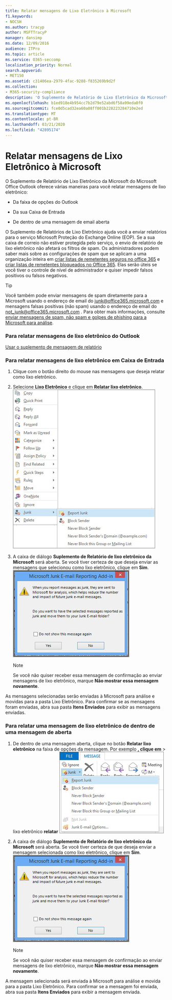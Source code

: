 ```yaml
---
title: Relatar mensagens de Lixo Eletrônico à Microsoft
f1.keywords:
- NOCSH
ms.author: tracyp
author: MSFTTracyP
manager: dansimp
ms.date: 12/09/2016
audience: ITPro
ms.topic: article
ms.service: O365-seccomp
localization_priority: Normal
search.appverid:
- MET150
ms.assetid: c31406ea-2979-4fac-9288-f835269b9d2f
ms.collection:
- M365-security-compliance
description: 'O Suplemento de Relatório de Lixo Eletrônico da Microsoft do Microsoft Office Outlook oferece várias maneiras para você relatar mensagens de lixo eletrônico:'
ms.openlocfilehash: b1ed918e4b954cc7b2d79e52abd6f58a99eda0f0
ms.sourcegitcommit: fce0d5cad32ea60a08ff001b228223284710e2ed
ms.translationtype: MT
ms.contentlocale: pt-BR
ms.lasthandoff: 03/21/2020
ms.locfileid: "42895174"
---
```

# <a name="report-junk-email-messages-to-microsoft"></a>Relatar mensagens de Lixo Eletrônico à Microsoft

O Suplemento de Relatório de Lixo Eletrônico da Microsoft do Microsoft Office Outlook oferece várias maneiras para você relatar mensagens de lixo eletrônico:

- Da faixa de opções do Outlook

- Da sua Caixa de Entrada

- De dentro de uma mensagem de email aberta

O Suplemento de Relatórios de Lixo Eletrônico ajuda você a enviar relatórios para o serviço Microsoft Proteção do Exchange Online (EOP). Se a sua caixa de correio não estiver protegida pelo serviço, o envio de relatório de lixo eletrônico não afetará os filtros de spam. Os administradores podem saber mais sobre as configurações de spam que se aplicam a uma organização inteira em [criar listas de remetentes seguros no office 365](create-safe-sender-lists-in-office-365.md) e [criar listas de remetentes bloqueados no Office 365](create-block-sender-lists-in-office-365.md). Elas serão úteis se você tiver o controle de nível de administrador e quiser impedir falsos positivos ou falsos negativos.

> [!TIP]
> Você também pode enviar mensagens de spam diretamente para a Microsoft usando o endereço de email do [junk@office365.microsoft.com](mailto:junk@office365.microsoft.com) e mensagens falsas positivas (não spam) usando o endereço de email do [not_junk@office365.microsoft.com](mailto:not_junk@office365.microsoft.com) . Para obter mais informações, consulte [enviar mensagens de spam, não spam e golpes de phishing para a Microsoft para análise](submit-spam-non-spam-and-phishing-scam-messages-to-microsoft-for-analysis.md).

### <a name="to-report-junk-email-messages-from-outlook"></a>Para relatar mensagens de lixo eletrônico do Outlook

[Usar o suplemento de mensagem de relatório](https://support.office.com/article/b5caa9f1-cdf3-4443-af8c-ff724ea719d2)

### <a name="to-report-junk-email-messages-from-your-inbox"></a>Para relatar mensagens de lixo eletrônico em Caixa de Entrada

1. Clique com o botão direito do mouse nas mensagens que deseja relatar como lixo eletrônico.

2. Selecione **Lixo Eletrônico** e clique em **Relatar lixo eletrônico**.
    ![Reportar mensagens de lixo eletrônico da Caixa de Entrada](../../media/EOP-Outlook-Junk-Reporting-Tool-3.jpg)

3. A caixa de diálogo **Suplemento de Relatório de lixo eletrônico da Microsoft** será aberta. Se você tiver certeza de que deseja enviar as mensagens que selecionou como lixo eletrônico, clique em **Sim**.
    ![Confirme o relatório como lixo eletrônico](../../media/EOP-Outlook-Junk-Reporting-Tool-2.jpg)

    > [!NOTE]
    > Se você não quiser receber essa mensagem de confirmação ao enviar mensagens de lixo eletrônico, marque **Não mostrar essa mensagem novamente**.

As mensagens selecionadas serão enviadas à Microsoft para análise e movidas para a pasta Lixo Eletrônico. Para confirmar se as mensagens foram enviadas, abra sua pasta **Itens Enviados** para exibir as mensagens enviadas.

### <a name="to-report-a-junk-email-message-from-within-an-opened-message"></a>Para relatar uma mensagem de lixo eletrônico de dentro de uma mensagem de aberta

1. De dentro de uma mensagem aberta, clique no botão **Relatar lixo eletrônico** na faixa de opções da mensagem. Por exemplo **, clique em** \> lixo eletrônico **relatar** ![lixo eletrônico de um lixo eletrônico de dentro de uma mensagem](../../media/EOP-Outlook-Junk-Reporting-Tool-4.jpg)

2. A caixa de diálogo **Suplemento de Relatório de lixo eletrônico da Microsoft** será aberta. Se você tiver certeza de que deseja enviar a mensagem selecionada como lixo eletrônico, clique em **Sim**.
    ![Confirme o relatório como lixo eletrônico](../../media/EOP-Outlook-Junk-Reporting-Tool-2.jpg)

    > [!NOTE]
    > Se você não quiser receber essa mensagem de confirmação ao enviar mensagens de lixo eletrônico, marque **Não mostrar essa mensagem novamente**.

A mensagem selecionada será enviada à Microsoft para análise e movida para a pasta Lixo Eletrônico. Para confirmar se a mensagem foi enviada, abra sua pasta **Itens Enviados** para exibir a mensagem enviada.
